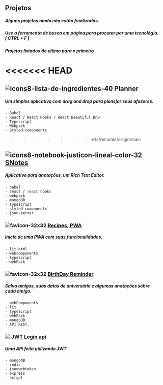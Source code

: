 <!-- ![banner](https://user-images.githubusercontent.com/88716893/164410744-1de53f9a-719d-4955-83b5-5f6787401786.png) -->

## Projetos

##### Alguns projetos ainda não estão finalizados.

##### Use a ferramenta de busca em página para procurar por uma tecnológia. [ CTRL + F ]

##### **_Projetos listados do ultimo para o primeiro_**

<<<<<<< HEAD
=======


## ![icons8-lista-de-ingredientes-40](https://user-images.githubusercontent.com/88716893/168284556-da516648-ccdb-4d08-86b3-97a039c959ff.png) Planner

##### **Um simples aplicativo com drag and drop para planejar seus afazeres.**

    - Babel
    - React / React Hooks / React Beautiful DnD
    - Typescript
    - Webpack
    - Styled-components

>>>>>>> refs/remotes/origin/main
## ![icons8-notebook-justicon-lineal-color-32](https://user-images.githubusercontent.com/88716893/166608554-33f3d8fb-1b1a-4414-8fa5-3b2b52dca1f9.png) [**SNotes**](./04_s_notes/)

##### Aplicativo para anotações, um Rich Text Editor.

    - babel
    - react / react hooks
    - webpack
    - mongoDB
    - typescript
    - styled-components
    - json-server

### ![favicon-32x32](https://user-images.githubusercontent.com/88716893/166608701-67e46550-6551-407d-a68f-997ddc4f5204.png) [Recipes, PWA](./03_Recipes_Notebook/)

##### Inicio de uma PWA com suas funcionalidades.

    - lit-html
    - webcomponents
    - typescript
    - webPack

### ![favicon-32x32](https://user-images.githubusercontent.com/88716893/166608816-45ad7903-c116-420c-b85e-24a976e177a4.png) [BirthDay Reminder](./02_Birthday_Reminder/)

##### Salva amigos, suas datas de aniversário e algumas anotações sobre cada amigo.

    - webComponents
    - lit
    - typeScript
    - webPack
    - mongoDB
    - API REST.

### <img src="https://img.icons8.com/bubbles/32/000000/lock-2.png"/> [JWT Login api](./01_Authentication_JWT/)

##### Uma API feita utilizando JWT

    - mongodB
    - redis
    - jsonwebtoken
    - express
    - bcrypt

